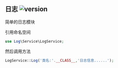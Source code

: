 ## 日志 ![version](https://img.shields.io/github/release/ztbcms/ztbcms-Log.svg?maxAge=36000)

简单的日志模块


引用命名空间

```php
use Log\Service\LogService;
```

然后调用方法
```php
LogService::Log('类名:'.__CLASS__,'日志信息......');
```
